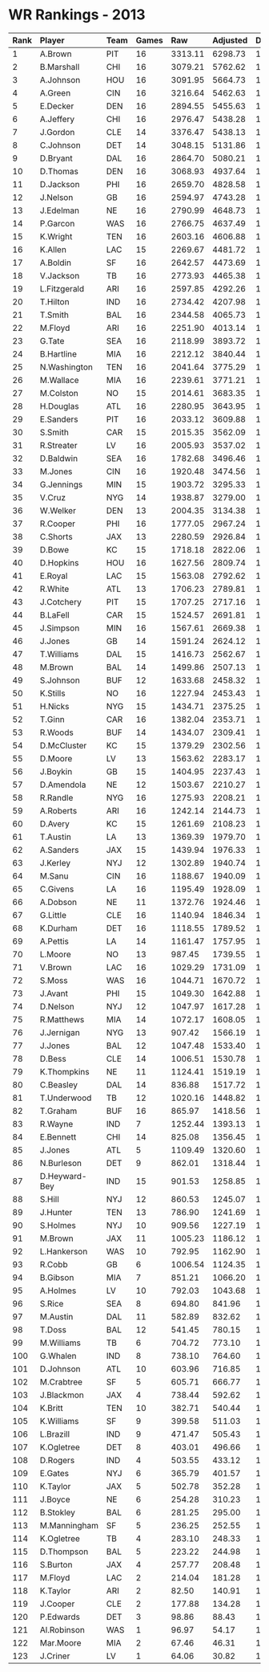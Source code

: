 # WR Rankings - 2013

| Rank | Player        | Team | Games | Raw     | Adjusted | Difficulty | Avg/Game | Typical | Consistency | Trend    |
| :----| :-------------| :----| :-----| :-------| :--------| :----------| :--------| :-------| :-----------| :--------|
| 1    | A.Brown       | PIT  | 16    | 3313.11 | 6298.73  | 1.000      | 393.67   | 386.44  | 7/3/6       | +48.9%   |
| 2    | B.Marshall    | CHI  | 16    | 3079.21 | 5762.62  | 1.000      | 360.16   | 369.90  | 8/0/8       | +110.5%  |
| 3    | A.Johnson     | HOU  | 16    | 3091.95 | 5664.73  | 1.000      | 354.05   | 336.67  | 8/0/8       | +152.7%  |
| 4    | A.Green       | CIN  | 16    | 3216.64 | 5462.63  | 1.000      | 341.41   | 373.51  | 11/1/4      | +68.5%   |
| 5    | E.Decker      | DEN  | 16    | 2894.55 | 5455.63  | 1.000      | 340.98   | 380.38  | 11/0/5      | +263.0%  |
| 6    | A.Jeffery     | CHI  | 16    | 2976.47 | 5438.28  | 1.000      | 339.89   | 306.05  | 6/1/9       | +124.6%  |
| 7    | J.Gordon      | CLE  | 14    | 3376.47 | 5438.13  | 1.000      | 388.44   | 370.58  | 7/0/7       | +122.7%  |
| 8    | C.Johnson     | DET  | 14    | 3048.15 | 5131.86  | 1.000      | 366.56   | 302.32  | 5/1/8       | +165.8%  |
| 9    | D.Bryant      | DAL  | 16    | 2864.70 | 5080.21  | 1.000      | 317.51   | 288.37  | 6/0/10      | +108.9%  |
| 10   | D.Thomas      | DEN  | 16    | 3068.93 | 4937.64  | 1.000      | 308.60   | 299.25  | 6/2/8       | +78.9%   |
| 11   | D.Jackson     | PHI  | 16    | 2659.70 | 4828.58  | 1.000      | 301.79   | 327.98  | 9/1/6       | +180.7%  |
| 12   | J.Nelson      | GB   | 16    | 2594.97 | 4743.28  | 1.000      | 296.46   | 318.53  | 10/0/6      | +103.2%  |
| 13   | J.Edelman     | NE   | 16    | 2790.99 | 4648.73  | 1.000      | 290.55   | 303.17  | 8/2/6       | +176.1%  |
| 14   | P.Garcon      | WAS  | 16    | 2766.75 | 4637.49  | 1.000      | 289.84   | 315.51  | 9/3/4       | +91.7%   |
| 15   | K.Wright      | TEN  | 16    | 2603.16 | 4606.88  | 1.000      | 287.93   | 275.35  | 7/2/7       | +101.0%  |
| 16   | K.Allen       | LAC  | 15    | 2269.67 | 4481.72  | 1.000      | 298.78   | 290.55  | 7/2/6       | +169.1%  |
| 17   | A.Boldin      | SF   | 16    | 2642.57 | 4473.69  | 1.000      | 279.61   | 275.46  | 8/0/8       | +146.8%  |
| 18   | V.Jackson     | TB   | 16    | 2773.93 | 4465.38  | 1.000      | 279.09   | 300.05  | 9/2/5       | +165.5%  |
| 19   | L.Fitzgerald  | ARI  | 16    | 2597.85 | 4292.26  | 1.000      | 268.27   | 251.10  | 7/2/7       | +110.7%  |
| 20   | T.Hilton      | IND  | 16    | 2734.42 | 4207.98  | 1.000      | 263.00   | 243.12  | 10/0/6      | +208.8%  |
| 21   | T.Smith       | BAL  | 16    | 2344.58 | 4065.73  | 1.000      | 254.11   | 268.04  | 8/2/6       | +127.9%  |
| 22   | M.Floyd       | ARI  | 16    | 2251.90 | 4013.14  | 1.000      | 250.82   | 244.67  | 7/1/8       | +87.7%   |
| 23   | G.Tate        | SEA  | 16    | 2118.99 | 3893.72  | 1.000      | 243.36   | 243.76  | 9/1/6       | +191.2%  |
| 24   | B.Hartline    | MIA  | 16    | 2212.12 | 3840.44  | 1.000      | 240.03   | 207.53  | 5/3/8       | +88.0%   |
| 25   | N.Washington  | TEN  | 16    | 2041.64 | 3775.29  | 1.000      | 235.96   | 239.43  | 9/0/7       | +182.9%  |
| 26   | M.Wallace     | MIA  | 16    | 2239.61 | 3771.21  | 1.000      | 235.70   | 242.68  | 9/0/7       | +199.3%  |
| 27   | M.Colston     | NO   | 15    | 2014.61 | 3683.35  | 1.000      | 245.56   | 230.92  | 6/2/7       | +140.1%  |
| 28   | H.Douglas     | ATL  | 16    | 2280.95 | 3643.95  | 1.000      | 227.75   | 244.10  | 8/3/5       | +126.5%  |
| 29   | E.Sanders     | PIT  | 16    | 2033.12 | 3609.88  | 1.000      | 225.62   | 242.47  | 8/0/8       | +180.9%  |
| 30   | S.Smith       | CAR  | 15    | 2015.35 | 3562.09  | 1.000      | 237.47   | 216.07  | 7/2/6       | +103.7%  |
| 31   | R.Streater    | LV   | 16    | 2005.93 | 3537.02  | 1.000      | 221.06   | 245.76  | 11/0/5      | +170.1%  |
| 32   | D.Baldwin     | SEA  | 16    | 1782.68 | 3496.46  | 1.000      | 218.53   | 248.08  | 9/2/5       | +170.6%  |
| 33   | M.Jones       | CIN  | 16    | 1920.48 | 3474.56  | 1.000      | 217.16   | 186.75  | 6/2/8       | +232.8%  |
| 34   | G.Jennings    | MIN  | 15    | 1903.72 | 3295.33  | 1.000      | 219.69   | 199.68  | 9/1/5       | +160.8%  |
| 35   | V.Cruz        | NYG  | 14    | 1938.87 | 3279.00  | 1.000      | 234.21   | 200.53  | 8/0/6       | +151.6%  |
| 36   | W.Welker      | DEN  | 13    | 2004.35 | 3134.38  | 1.000      | 241.11   | 255.72  | 6/1/6       | INACTIVE |
| 37   | R.Cooper      | PHI  | 16    | 1777.05 | 2967.24  | 1.000      | 185.45   | 167.22  | 9/1/6       | +228.5%  |
| 38   | C.Shorts      | JAX  | 13    | 2280.59 | 2926.84  | 1.000      | 225.14   | 260.39  | 8/1/4       | INACTIVE |
| 39   | D.Bowe        | KC   | 15    | 1718.18 | 2822.06  | 1.000      | 188.14   | 197.17  | 8/0/7       | +129.0%  |
| 40   | D.Hopkins     | HOU  | 16    | 1627.56 | 2809.74  | 1.000      | 175.61   | 160.71  | 8/2/6       | +184.8%  |
| 41   | E.Royal       | LAC  | 15    | 1563.08 | 2792.62  | 1.000      | 186.17   | 173.81  | 8/1/6       | +222.5%  |
| 42   | R.White       | ATL  | 13    | 1706.23 | 2789.81  | 1.000      | 214.60   | 169.65  | 6/2/5       | +300.8%  |
| 43   | J.Cotchery    | PIT  | 15    | 1707.25 | 2717.16  | 1.000      | 181.14   | 175.81  | 7/1/7       | +223.0%  |
| 44   | B.LaFell      | CAR  | 15    | 1524.57 | 2691.81  | 1.000      | 179.45   | 189.29  | 8/1/6       | +163.7%  |
| 45   | J.Simpson     | MIN  | 16    | 1567.61 | 2669.38  | 1.000      | 166.84   | 157.51  | 10/2/4      | +208.3%  |
| 46   | J.Jones       | GB   | 14    | 1591.24 | 2624.12  | 1.000      | 187.44   | 188.15  | 7/1/6       | +210.9%  |
| 47   | T.Williams    | DAL  | 15    | 1416.73 | 2562.67  | 1.000      | 170.84   | 181.88  | 10/0/5      | +126.4%  |
| 48   | M.Brown       | BAL  | 14    | 1499.86 | 2507.13  | 1.000      | 179.08   | 172.85  | 7/1/6       | +204.8%  |
| 49   | S.Johnson     | BUF  | 12    | 1633.68 | 2458.32  | 1.000      | 204.86   | 247.55  | 8/0/4       | +158.0%  |
| 50   | K.Stills      | NO   | 16    | 1227.94 | 2453.43  | 1.000      | 153.34   | 152.23  | 10/1/5      | +297.4%  |
| 51   | H.Nicks       | NYG  | 15    | 1434.71 | 2375.25  | 1.000      | 158.35   | 154.02  | 5/0/10      | +98.5%   |
| 52   | T.Ginn        | CAR  | 16    | 1382.04 | 2353.71  | 1.000      | 147.11   | 149.63  | 8/1/7       | +179.0%  |
| 53   | R.Woods       | BUF  | 14    | 1434.07 | 2309.41  | 1.000      | 164.96   | 153.76  | 6/0/8       | +163.9%  |
| 54   | D.McCluster   | KC   | 15    | 1379.29 | 2302.56  | 1.000      | 153.50   | 144.56  | 7/2/6       | +356.0%  |
| 55   | D.Moore       | LV   | 13    | 1563.62 | 2283.17  | 1.000      | 175.63   | 180.64  | 7/1/5       | +167.4%  |
| 56   | J.Boykin      | GB   | 15    | 1404.95 | 2237.43  | 1.000      | 149.16   | 134.08  | 8/0/7       | +783.0%  |
| 57   | D.Amendola    | NE   | 12    | 1503.67 | 2210.27  | 1.000      | 184.19   | 197.91  | 7/1/4       | +239.3%  |
| 58   | R.Randle      | NYG  | 16    | 1275.93 | 2208.21  | 1.000      | 138.01   | 143.17  | 8/0/8       | +315.3%  |
| 59   | A.Roberts     | ARI  | 16    | 1242.14 | 2144.73  | 1.000      | 134.05   | 118.26  | 9/2/5       | +353.2%  |
| 60   | D.Avery       | KC   | 15    | 1261.69 | 2108.23  | 1.000      | 140.55   | 144.95  | 9/1/5       | +188.4%  |
| 61   | T.Austin      | LA   | 13    | 1369.39 | 1979.70  | 1.000      | 152.28   | 123.83  | 4/1/8       | INACTIVE |
| 62   | A.Sanders     | JAX  | 15    | 1439.94 | 1976.33  | 1.000      | 131.76   | 116.78  | 6/0/9       | +249.5%  |
| 63   | J.Kerley      | NYJ  | 12    | 1302.89 | 1940.74  | 1.000      | 161.73   | 166.10  | 7/0/5       | +205.6%  |
| 64   | M.Sanu        | CIN  | 16    | 1188.67 | 1940.09  | 1.000      | 121.26   | 127.75  | 10/0/6      | +139.3%  |
| 65   | C.Givens      | LA   | 16    | 1195.49 | 1928.09  | 1.000      | 120.51   | 130.99  | 11/0/5      | +150.2%  |
| 66   | A.Dobson      | NE   | 11    | 1372.76 | 1924.46  | 1.000      | 174.95   | 135.40  | 5/0/6       | +268.2%  |
| 67   | G.Little      | CLE  | 16    | 1140.94 | 1846.34  | 1.000      | 115.40   | 96.63   | 8/0/8       | +242.4%  |
| 68   | K.Durham      | DET  | 16    | 1118.55 | 1789.52  | 1.000      | 111.84   | 104.26  | 7/1/8       | +294.7%  |
| 69   | A.Pettis      | LA   | 14    | 1161.47 | 1757.95  | 1.000      | 125.57   | 104.35  | 8/0/6       | +202.1%  |
| 70   | L.Moore       | NO   | 13    | 987.45  | 1739.55  | 1.000      | 133.81   | 131.54  | 6/1/6       | +230.3%  |
| 71   | V.Brown       | LAC  | 16    | 1029.29 | 1731.09  | 1.000      | 108.19   | 103.95  | 8/2/6       | +162.9%  |
| 72   | S.Moss        | WAS  | 16    | 1044.71 | 1670.72  | 1.000      | 104.42   | 93.29   | 9/2/5       | +195.0%  |
| 73   | J.Avant       | PHI  | 15    | 1049.30 | 1642.88  | 1.000      | 109.53   | 99.54   | 7/0/8       | +191.6%  |
| 74   | D.Nelson      | NYJ  | 12    | 1047.97 | 1617.28  | 1.000      | 134.77   | 140.90  | 7/1/4       | +266.5%  |
| 75   | R.Matthews    | MIA  | 14    | 1072.17 | 1608.05  | 1.000      | 114.86   | 84.66   | 7/0/7       | +405.0%  |
| 76   | J.Jernigan    | NYG  | 13    | 907.42  | 1566.19  | 1.000      | 120.48   | 45.76   | 6/0/7       | +4492.0% |
| 77   | J.Jones       | BAL  | 12    | 1047.48 | 1533.40  | 1.000      | 127.78   | 123.35  | 5/2/5       | +171.5%  |
| 78   | D.Bess        | CLE  | 14    | 1006.51 | 1530.78  | 1.000      | 109.34   | 89.19   | 5/1/8       | +145.9%  |
| 79   | K.Thompkins   | NE   | 11    | 1124.41 | 1519.19  | 1.000      | 138.11   | 139.74  | 6/0/5       | INACTIVE |
| 80   | C.Beasley     | DAL  | 14    | 836.88  | 1517.72  | 1.000      | 108.41   | 120.55  | 9/0/5       | +176.0%  |
| 81   | T.Underwood   | TB   | 12    | 1020.16 | 1448.82  | 1.000      | 120.73   | 115.40  | 6/1/5       | +521.1%  |
| 82   | T.Graham      | BUF  | 16    | 865.97  | 1418.56  | 1.000      | 88.66    | 80.21   | 9/0/7       | +391.4%  |
| 83   | R.Wayne       | IND  | 7     | 1252.44 | 1393.13  | 1.000      | 199.02   | 187.24  | 4/1/2       | INACTIVE |
| 84   | E.Bennett     | CHI  | 14    | 825.08  | 1356.45  | 1.000      | 96.89    | 82.91   | 8/0/6       | +309.1%  |
| 85   | J.Jones       | ATL  | 5     | 1109.49 | 1320.60  | 1.000      | 264.12   | 261.65  | 2/1/2       | INACTIVE |
| 86   | N.Burleson    | DET  | 9     | 862.01  | 1318.44  | 1.000      | 146.49   | 117.15  | 3/0/6       | +213.3%  |
| 87   | D.Heyward-Bey | IND  | 15    | 901.53  | 1258.85  | 1.000      | 83.92    | 76.42   | 9/1/5       | +267.0%  |
| 88   | S.Hill        | NYJ  | 12    | 860.53  | 1245.07  | 1.000      | 103.76   | 105.65  | 8/0/4       | INACTIVE |
| 89   | J.Hunter      | TEN  | 13    | 786.90  | 1241.69  | 1.000      | 95.51    | 74.14   | 8/0/5       | +1006.5% |
| 90   | S.Holmes      | NYJ  | 10    | 909.56  | 1227.19  | 1.000      | 122.72   | 95.16   | 5/0/5       | +205.3%  |
| 91   | M.Brown       | JAX  | 11    | 1005.23 | 1186.12  | 1.000      | 107.83   | 102.91  | 7/0/4       | +134.2%  |
| 92   | L.Hankerson   | WAS  | 10    | 792.95  | 1162.90  | 1.000      | 116.29   | 120.76  | 6/0/4       | INACTIVE |
| 93   | R.Cobb        | GB   | 6     | 1006.54 | 1124.35  | 1.000      | 187.39   | 191.10  | 3/0/3       | +63.8%   |
| 94   | B.Gibson      | MIA  | 7     | 851.21  | 1066.20  | 1.000      | 152.31   | 150.35  | 3/0/4       | INACTIVE |
| 95   | A.Holmes      | LV   | 10    | 792.03  | 1043.68  | 1.000      | 104.37   | 84.29   | 3/1/6       | +336.4%  |
| 96   | S.Rice        | SEA  | 8     | 694.80  | 841.96   | 1.000      | 105.25   | 110.46  | 6/0/2       | INACTIVE |
| 97   | M.Austin      | DAL  | 11    | 582.89  | 832.62   | 1.000      | 75.69    | 57.21   | 5/1/5       | +238.6%  |
| 98   | T.Doss        | BAL  | 12    | 541.45  | 780.15   | 1.000      | 65.01    | 63.63   | 6/0/6       | +2563.3% |
| 99   | M.Williams    | TB   | 6     | 704.72  | 773.10   | 1.000      | 128.85   | 119.60  | 3/0/3       | INACTIVE |
| 100  | G.Whalen      | IND  | 8     | 738.10  | 764.60   | 1.000      | 95.57    | 109.61  | 4/0/4       | +298.5%  |
| 101  | D.Johnson     | ATL  | 10    | 603.96  | 716.85   | 1.000      | 71.69    | 66.31   | 5/1/4       | +216.3%  |
| 102  | M.Crabtree    | SF   | 5     | 605.71  | 666.77   | 1.000      | 133.35   | 129.83  | 2/0/3       | N/A      |
| 103  | J.Blackmon    | JAX  | 4     | 738.44  | 592.62   | 1.000      | 148.15   | 152.47  | 2/0/2       | INACTIVE |
| 104  | K.Britt       | TEN  | 10    | 382.71  | 540.44   | 1.000      | 54.04    | 50.11   | 6/0/4       | +679.9%  |
| 105  | K.Williams    | SF   | 9     | 399.58  | 511.03   | 1.000      | 56.78    | 42.22   | 5/1/3       | INACTIVE |
| 106  | L.Brazill     | IND  | 9     | 471.47  | 505.43   | 1.000      | 56.16    | 35.33   | 5/0/4       | +1192.8% |
| 107  | K.Ogletree    | DET  | 8     | 403.01  | 496.66   | 1.000      | 62.08    | 61.19   | 5/0/7       | +291.8%  |
| 108  | D.Rogers      | IND  | 4     | 503.55  | 433.12   | 1.000      | 108.28   | 159.95  | 3/0/1       | N/A      |
| 109  | E.Gates       | NYJ  | 6     | 365.79  | 401.57   | 1.000      | 66.93    | 78.39   | 4/0/2       | INACTIVE |
| 110  | K.Taylor      | JAX  | 5     | 502.78  | 352.28   | 1.000      | 70.46    | 65.85   | 3/0/4       | +309.9%  |
| 111  | J.Boyce       | NE   | 6     | 254.28  | 310.23   | 1.000      | 51.70    | 59.86   | 4/0/2       | +708.9%  |
| 112  | B.Stokley     | BAL  | 6     | 281.25  | 295.00   | 1.000      | 49.17    | 44.20   | 3/0/3       | INACTIVE |
| 113  | M.Manningham  | SF   | 5     | 236.25  | 252.55   | 1.000      | 50.51    | 53.15   | 3/0/2       | N/A      |
| 114  | K.Ogletree    | TB   | 4     | 283.10  | 248.33   | 1.000      | 62.08    | 61.19   | 5/0/7       | +291.8%  |
| 115  | D.Thompson    | BAL  | 5     | 223.22  | 244.98   | 1.000      | 49.00    | 51.02   | 3/0/2       | INACTIVE |
| 116  | S.Burton      | JAX  | 4     | 257.77  | 208.48   | 1.000      | 52.12    | 78.88   | 3/0/1       | INACTIVE |
| 117  | M.Floyd       | LAC  | 2     | 214.04  | 181.28   | 1.000      | 90.64    | 90.64   | 1/0/1       | INACTIVE |
| 118  | K.Taylor      | ARI  | 2     | 82.50   | 140.91   | 1.000      | 70.46    | 65.85   | 3/0/4       | +309.9%  |
| 119  | J.Cooper      | CLE  | 2     | 177.88  | 134.28   | 1.000      | 67.14    | 67.14   | 0/2/0       | N/A      |
| 120  | P.Edwards     | DET  | 3     | 98.86   | 88.43    | 1.000      | 29.48    | 29.48   | 1/0/2       | INACTIVE |
| 121  | Al.Robinson   | WAS  | 1     | 96.97   | 54.17    | 1.000      | 54.17    | 54.17   | 0/1/0       | N/A      |
| 122  | Mar.Moore     | MIA  | 2     | 67.46   | 46.31    | 1.000      | 23.15    | 23.15   | 1/0/1       | N/A      |
| 123  | J.Criner      | LV   | 1     | 64.06   | 30.82    | 1.000      | 30.82    | 30.82   | 0/1/0       | INACTIVE |

